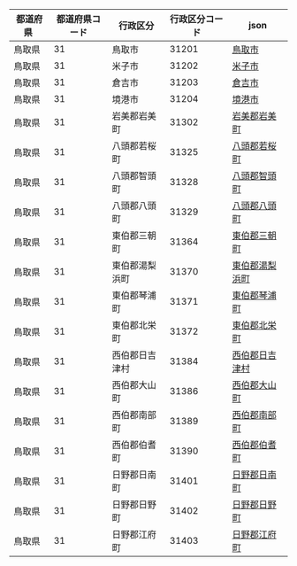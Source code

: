 |  都道府県  | 都道府県コード | 行政区分 | 行政区分コード | json |
|-----------|--------------|--------- |--------------|------|
| 鳥取県 | 31 | 鳥取市 | 31201 | [鳥取市](/geojson/31/31201.json) |
| 鳥取県 | 31 | 米子市 | 31202 | [米子市](/geojson/31/31202.json) |
| 鳥取県 | 31 | 倉吉市 | 31203 | [倉吉市](/geojson/31/31203.json) |
| 鳥取県 | 31 | 境港市 | 31204 | [境港市](/geojson/31/31204.json) |
| 鳥取県 | 31 | 岩美郡岩美町 | 31302 | [岩美郡岩美町](/geojson/31/31302.json) |
| 鳥取県 | 31 | 八頭郡若桜町 | 31325 | [八頭郡若桜町](/geojson/31/31325.json) |
| 鳥取県 | 31 | 八頭郡智頭町 | 31328 | [八頭郡智頭町](/geojson/31/31328.json) |
| 鳥取県 | 31 | 八頭郡八頭町 | 31329 | [八頭郡八頭町](/geojson/31/31329.json) |
| 鳥取県 | 31 | 東伯郡三朝町 | 31364 | [東伯郡三朝町](/geojson/31/31364.json) |
| 鳥取県 | 31 | 東伯郡湯梨浜町 | 31370 | [東伯郡湯梨浜町](/geojson/31/31370.json) |
| 鳥取県 | 31 | 東伯郡琴浦町 | 31371 | [東伯郡琴浦町](/geojson/31/31371.json) |
| 鳥取県 | 31 | 東伯郡北栄町 | 31372 | [東伯郡北栄町](/geojson/31/31372.json) |
| 鳥取県 | 31 | 西伯郡日吉津村 | 31384 | [西伯郡日吉津村](/geojson/31/31384.json) |
| 鳥取県 | 31 | 西伯郡大山町 | 31386 | [西伯郡大山町](/geojson/31/31386.json) |
| 鳥取県 | 31 | 西伯郡南部町 | 31389 | [西伯郡南部町](/geojson/31/31389.json) |
| 鳥取県 | 31 | 西伯郡伯耆町 | 31390 | [西伯郡伯耆町](/geojson/31/31390.json) |
| 鳥取県 | 31 | 日野郡日南町 | 31401 | [日野郡日南町](/geojson/31/31401.json) |
| 鳥取県 | 31 | 日野郡日野町 | 31402 | [日野郡日野町](/geojson/31/31402.json) |
| 鳥取県 | 31 | 日野郡江府町 | 31403 | [日野郡江府町](/geojson/31/31403.json) |
